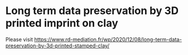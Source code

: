 # Long term data preservation by 3D printed imprint on clay
 
Please visit https://www.rd-mediation.fr/wp/2020/12/08/long-term-data-preservation-by-3d-printed-stamped-clay/
